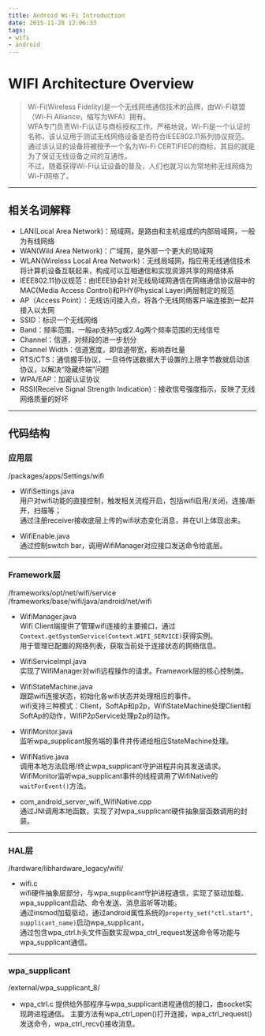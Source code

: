 ```yaml
---
title: Android Wi-Fi Introduction
date: 2015-11-28 12:06:33
tags:
- wifi
- android
---
```

# WIFI Architecture Overview

>Wi-Fi(Wireless Fidelity)是一个无线网络通信技术的品牌，由Wi-Fi联盟（Wi-Fi Alliance，缩写为WFA）拥有。  
WFA专门负责Wi-Fi认证与商标授权工作。严格地说，Wi-Fi是一个认证的名称，该认证用于测试无线网络设备是否符合IEEE802.11系列协议规范。  
通过该认证的设备将被授予一个名为Wi-Fi CERTIFIED的商标，其目的就是为了保证无线设备之间的互通性。  
不过，随着获得Wi-Fi认证设备的普及，人们也就习以为常地称无线网络为Wi-Fi网络了。

***

## 相关名词解释
* LAN(Local Area Network)：局域网，是路由和主机组成的内部局域网，一般为有线网络
* WAN(Wild Area Network)：广域网，是外部一个更大的局域网
* WLAN(Wireless Local Area Network)：无线局域网，指应用无线通信技术将计算机设备互联起来，构成可以互相通信和实现资源共享的网络体系
* IEEE802.11协议规范：由IEEE协会针对无线局域网通信在网络通信协议层中的MAC(Media Access Control)和PHY(Physical Layer)两层制定的规范
* AP（Access Point）：无线访问接入点，将各个无线网络客户端连接到一起并接入以太网
* SSID：标识一个无线网络
* Band：频率范围，一般ap支持5g或2.4g两个频率范围的无线信号
* Channel：信道，对频段的进一步划分
* Channel Width：信道宽度，即信道带宽，影响吞吐量
* RTS/CTS：通信握手协议，一旦待传送数据大于设置的上限字节数就启动该协议，以解决“隐藏终端”问题
* WPA/EAP：加密认证协议
* RSSI(Receive Signal Strength Indication)：接收信号强度指示，反映了无线网络质量的好坏


***

## 代码结构
### 应用层
/packages/apps/Settings/wifi
* WifiSettings.java  
    用户对wifi功能的直接控制，触发相关流程开启，包括wifi启用/关闭，连接/断开，扫描等；  
    通过注册receiver接收底层上传的wifi状态变化消息，并在UI上体现出来。

* WifiEnable.java  
    通过控制switch bar，调用WifiManager对应接口发送命令给底层。

***

### Framework层
/frameworks/opt/net/wifi/service  
/frameworks/base/wifi/java/android/net/wifi
* WifiManager.java  
    Wifi Client端提供了管理wifi连接的主要接口，通过`Context.getSystemService(Context.WIFI_SERVICE)`获得实例。  
    用于管理已配置的网络列表，获取当前处于连接状态的网络信息。

* WifiServiceImpl.java  
    实现了WifiManager对wifi远程操作的请求。Framework层的核心控制类。

* WifiStateMachine.java  
    跟踪wifi连接状态，初始化各wifi状态并处理相应的事件。  
    wifi支持三种模式：Client，SoftAp和p2p，WifiStateMachine处理Client和SoftAp的动作，WifiP2pService处理p2p的动作。

* WifiMonitor.java  
    监听wpa_supplicant服务端的事件并传递给相应StateMachine处理。

* WifiNative.java  
    调用本地方法启用/终止wpa_supplicant守护进程并向其发送请求。  
    WifiMonitor监听wpa_supplicant事件的线程调用了WifiNative的`waitForEvent()`方法。

* com_android_server_wifi_WifiNative.cpp  
    通过JNI调用本地函数，实现了对wpa_supplicant硬件抽象层函数调用的封装。

***

### HAL层
/hardware/libhardware_legacy/wifi/
* wifi.c  
    wifi硬件抽象层部分，与wpa_supplicant守护进程通信，实现了驱动加载、wpa_supplicant启动、命令发送、消息监听等功能。  
    通过insmod加载驱动，通过android属性系统的`property_set("ctl.start", supplicant_name)`启动wpa_supplicant，  
    通过包含wpa_ctrl.h头文件函数实现wpa_ctrl_request发送命令等功能与wpa_supplicant通信。

***

### wpa_supplicant
/external/wpa_supplicant_8/
* wpa_ctrl.c
    提供给外部程序与wpa_supplicant进程通信的接口，由socket实现跨进程通信。
    主要方法有wpa_ctrl_open()打开连接，wpa_ctrl_request()发送命令，wpa_ctrl_recv()接收消息。  
